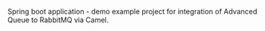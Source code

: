 Spring boot application - demo example project for integration of Advanced Queue to RabbitMQ via Camel.